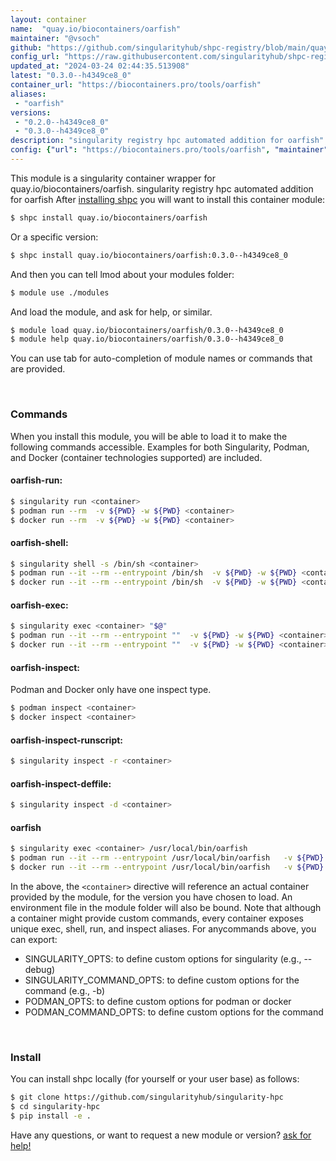 ```yaml
---
layout: container
name:  "quay.io/biocontainers/oarfish"
maintainer: "@vsoch"
github: "https://github.com/singularityhub/shpc-registry/blob/main/quay.io/biocontainers/oarfish/container.yaml"
config_url: "https://raw.githubusercontent.com/singularityhub/shpc-registry/main/quay.io/biocontainers/oarfish/container.yaml"
updated_at: "2024-03-24 02:44:35.513908"
latest: "0.3.0--h4349ce8_0"
container_url: "https://biocontainers.pro/tools/oarfish"
aliases:
 - "oarfish"
versions:
 - "0.2.0--h4349ce8_0"
 - "0.3.0--h4349ce8_0"
description: "singularity registry hpc automated addition for oarfish"
config: {"url": "https://biocontainers.pro/tools/oarfish", "maintainer": "@vsoch", "description": "singularity registry hpc automated addition for oarfish", "latest": {"0.3.0--h4349ce8_0": "sha256:c208006ead82df89ab7e6f6c736ebf5cf51bcb45192c5abf8753e7519c1e0401"}, "tags": {"0.2.0--h4349ce8_0": "sha256:946f787788361fd60c6321a867d46742a656d1d5b2631789a511e171a7ada166", "0.3.0--h4349ce8_0": "sha256:c208006ead82df89ab7e6f6c736ebf5cf51bcb45192c5abf8753e7519c1e0401"}, "docker": "quay.io/biocontainers/oarfish", "aliases": {"oarfish": "/usr/local/bin/oarfish"}}
---
```


This module is a singularity container wrapper for quay.io/biocontainers/oarfish.
singularity registry hpc automated addition for oarfish
After [installing shpc](#install) you will want to install this container module:


```bash
$ shpc install quay.io/biocontainers/oarfish
```

Or a specific version:

```bash
$ shpc install quay.io/biocontainers/oarfish:0.3.0--h4349ce8_0
```

And then you can tell lmod about your modules folder:

```bash
$ module use ./modules
```

And load the module, and ask for help, or similar.

```bash
$ module load quay.io/biocontainers/oarfish/0.3.0--h4349ce8_0
$ module help quay.io/biocontainers/oarfish/0.3.0--h4349ce8_0
```

You can use tab for auto-completion of module names or commands that are provided.

<br>

### Commands

When you install this module, you will be able to load it to make the following commands accessible.
Examples for both Singularity, Podman, and Docker (container technologies supported) are included.

#### oarfish-run:

```bash
$ singularity run <container>
$ podman run --rm  -v ${PWD} -w ${PWD} <container>
$ docker run --rm  -v ${PWD} -w ${PWD} <container>
```

#### oarfish-shell:

```bash
$ singularity shell -s /bin/sh <container>
$ podman run --it --rm --entrypoint /bin/sh  -v ${PWD} -w ${PWD} <container>
$ docker run --it --rm --entrypoint /bin/sh  -v ${PWD} -w ${PWD} <container>
```

#### oarfish-exec:

```bash
$ singularity exec <container> "$@"
$ podman run --it --rm --entrypoint ""  -v ${PWD} -w ${PWD} <container> "$@"
$ docker run --it --rm --entrypoint ""  -v ${PWD} -w ${PWD} <container> "$@"
```

#### oarfish-inspect:

Podman and Docker only have one inspect type.

```bash
$ podman inspect <container>
$ docker inspect <container>
```

#### oarfish-inspect-runscript:

```bash
$ singularity inspect -r <container>
```

#### oarfish-inspect-deffile:

```bash
$ singularity inspect -d <container>
```


#### oarfish

```bash
$ singularity exec <container> /usr/local/bin/oarfish
$ podman run --it --rm --entrypoint /usr/local/bin/oarfish   -v ${PWD} -w ${PWD} <container> -c " $@"
$ docker run --it --rm --entrypoint /usr/local/bin/oarfish   -v ${PWD} -w ${PWD} <container> -c " $@"
```



In the above, the `<container>` directive will reference an actual container provided
by the module, for the version you have chosen to load. An environment file in the
module folder will also be bound. Note that although a container
might provide custom commands, every container exposes unique exec, shell, run, and
inspect aliases. For anycommands above, you can export:

 - SINGULARITY_OPTS: to define custom options for singularity (e.g., --debug)
 - SINGULARITY_COMMAND_OPTS: to define custom options for the command (e.g., -b)
 - PODMAN_OPTS: to define custom options for podman or docker
 - PODMAN_COMMAND_OPTS: to define custom options for the command

<br>

### Install

You can install shpc locally (for yourself or your user base) as follows:

```bash
$ git clone https://github.com/singularityhub/singularity-hpc
$ cd singularity-hpc
$ pip install -e .
```

Have any questions, or want to request a new module or version? [ask for help!](https://github.com/singularityhub/singularity-hpc/issues)